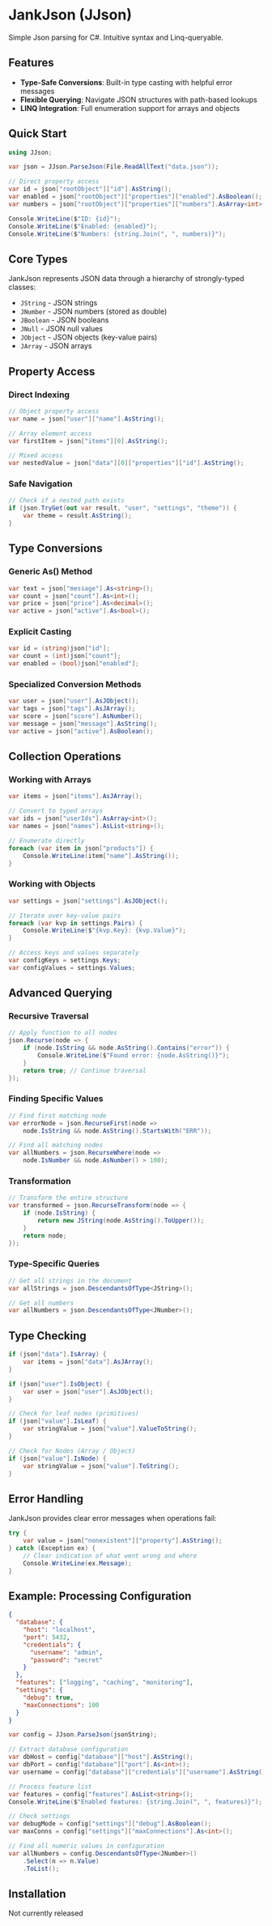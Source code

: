 # JankJson (JJson)
Simple Json parsing for C#. Intuitive syntax and Linq-queryable.

## Features

- **Type-Safe Conversions**: Built-in type casting with helpful error messages
- **Flexible Querying**: Navigate JSON structures with path-based lookups
- **LINQ Integration**: Full enumeration support for arrays and objects

## Quick Start

```csharp
using JJson;

var json = JJson.ParseJson(File.ReadAllText("data.json"));

// Direct property access
var id = json["rootObject"]["id"].AsString();
var enabled = json["rootObject"]["properties"]["enabled"].AsBoolean();
var numbers = json["rootObject"]["properties"]["numbers"].AsArray<int>();

Console.WriteLine($"ID: {id}");
Console.WriteLine($"Enabled: {enabled}");
Console.WriteLine($"Numbers: {string.Join(", ", numbers)}");
```

## Core Types

JankJson represents JSON data through a hierarchy of strongly-typed classes:

- `JString` - JSON strings
- `JNumber` - JSON numbers (stored as double)
- `JBoolean` - JSON booleans
- `JNull` - JSON null values
- `JObject` - JSON objects (key-value pairs)
- `JArray` - JSON arrays

## Property Access

### Direct Indexing
```csharp
// Object property access
var name = json["user"]["name"].AsString();

// Array element access
var firstItem = json["items"][0].AsString();

// Mixed access
var nestedValue = json["data"][0]["properties"]["id"].AsString();
```

### Safe Navigation
```csharp
// Check if a nested path exists
if (json.TryGet(out var result, "user", "settings", "theme")) {
    var theme = result.AsString();
}
```

## Type Conversions

### Generic As<T>() Method
```csharp
var text = json["message"].As<string>();
var count = json["count"].As<int>();
var price = json["price"].As<decimal>();
var active = json["active"].As<bool>();
```

### Explicit Casting
```csharp
var id = (string)json["id"];
var count = (int)json["count"];
var enabled = (bool)json["enabled"];
```

### Specialized Conversion Methods
```csharp
var user = json["user"].AsJObject();
var tags = json["tags"].AsJArray();
var score = json["score"].AsNumber();
var message = json["message"].AsString();
var active = json["active"].AsBoolean();
```

## Collection Operations

### Working with Arrays
```csharp
var items = json["items"].AsJArray();

// Convert to typed arrays
var ids = json["userIds"].AsArray<int>();
var names = json["names"].AsList<string>();

// Enumerate directly
foreach (var item in json["products"]) {
    Console.WriteLine(item["name"].AsString());
}
```

### Working with Objects
```csharp
var settings = json["settings"].AsJObject();

// Iterate over key-value pairs
foreach (var kvp in settings.Pairs) {
    Console.WriteLine($"{kvp.Key}: {kvp.Value}");
}

// Access keys and values separately
var configKeys = settings.Keys;
var configValues = settings.Values;
```

## Advanced Querying

### Recursive Traversal
```csharp
// Apply function to all nodes
json.Recurse(node => {
    if (node.IsString && node.AsString().Contains("error")) {
        Console.WriteLine($"Found error: {node.AsString()}");
    }
    return true; // Continue traversal
});
```

### Finding Specific Values
```csharp
// Find first matching node
var errorNode = json.RecurseFirst(node => 
    node.IsString && node.AsString().StartsWith("ERR"));

// Find all matching nodes
var allNumbers = json.RecurseWhere(node => 
    node.IsNumber && node.AsNumber() > 100);
```

### Transformation
```csharp
// Transform the entire structure
var transformed = json.RecurseTransform(node => {
    if (node.IsString) {
        return new JString(node.AsString().ToUpper());
    }
    return node;
});
```

### Type-Specific Queries
```csharp
// Get all strings in the document
var allStrings = json.DescendantsOfType<JString>();

// Get all numbers
var allNumbers = json.DescendantsOfType<JNumber>();
```

## Type Checking

```csharp
if (json["data"].IsArray) {
    var items = json["data"].AsJArray();
}

if (json["user"].IsObject) {
    var user = json["user"].AsJObject();
}

// Check for leaf nodes (primitives)
if (json["value"].IsLeaf) {
    var stringValue = json["value"].ValueToString();
}

// Check for Nodes (Array / Object)
if (json["value"].IsNode) {
    var stringValue = json["value"].ToString();
}
```

## Error Handling

JankJson provides clear error messages when operations fail:

```csharp
try {
    var value = json["nonexistent"]["property"].AsString();
} catch (Exception ex) {
    // Clear indication of what went wrong and where
    Console.WriteLine(ex.Message);
}
```

## Example: Processing Configuration

```json
{
  "database": {
    "host": "localhost",
    "port": 5432,
    "credentials": {
      "username": "admin",
      "password": "secret"
    }
  },
  "features": ["logging", "caching", "monitoring"],
  "settings": {
    "debug": true,
    "maxConnections": 100
  }
}
```

```csharp
var config = JJson.ParseJson(jsonString);

// Extract database configuration
var dbHost = config["database"]["host"].AsString();
var dbPort = config["database"]["port"].As<int>();
var username = config["database"]["credentials"]["username"].AsString();

// Process feature list
var features = config["features"].AsList<string>();
Console.WriteLine($"Enabled features: {string.Join(", ", features)}");

// Check settings
var debugMode = config["settings"]["debug"].AsBoolean();
var maxConns = config["settings"]["maxConnections"].As<int>();

// Find all numeric values in configuration
var allNumbers = config.DescendantsOfType<JNumber>()
    .Select(n => n.Value)
    .ToList();
```

## Installation
Not currently released

